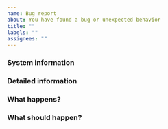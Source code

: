 ```yaml
---
name: Bug report
about: You have found a bug or unexpected behavior
title: ""
labels: ""
assignees: ""
---
```


### System information
<!-- You can get basic system information from the application if you go to "Menu > Settings... > About > System info". You can also get application logs from "System info", which may be helpful. If you are unable to open the application, provide application version, current desktop environment, operating system and version, as well as Qt version. More information may be helpful, depending on the type of bug reported. Please also try compiling spotify-qt directly from git to see if the issue is already resolved. -->

### Detailed information
<!-- Detailed information about what the issue is. -->

### What happens?
<!-- Provide the steps on how to reproduce and what happens. -->

### What should happen?
<!-- What is expected to happen from the steps above? -->